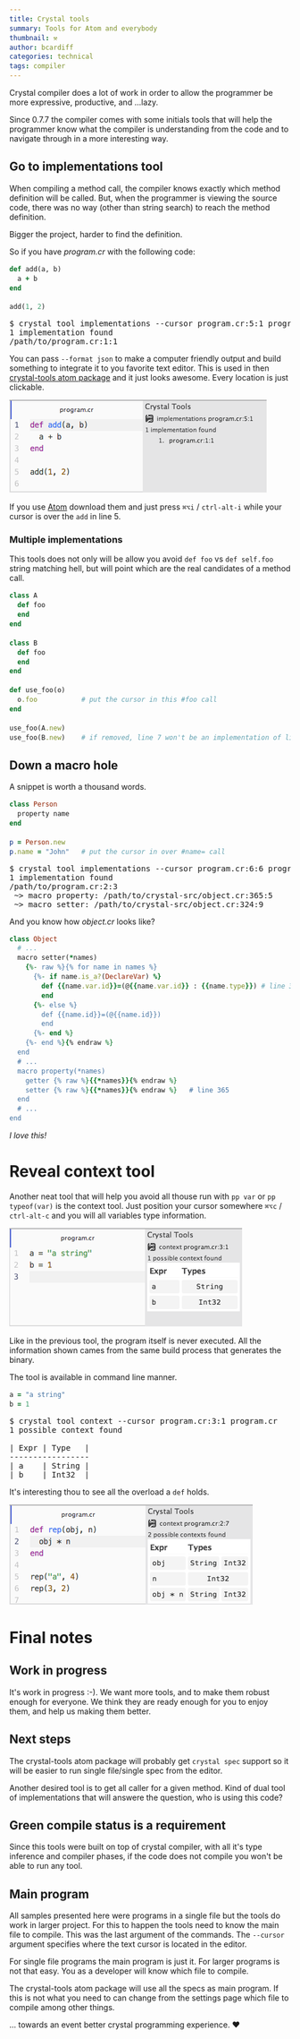 ```yaml
---
title: Crystal tools
summary: Tools for Atom and everybody
thumbnail: ⚒
author: bcardiff
categories: technical
tags: compiler
---
```


Crystal compiler does a lot of work in order to allow the programmer be more expressive, productive, and ...lazy.

Since 0.7.7 the compiler comes with some initials tools that will help the programmer know what the compiler is understanding from the code and to navigate through in a more interesting way.

## Go to implementations tool

When compiling a method call, the compiler knows exactly which method definition will be called. But, when the programmer is viewing the source code, there was no way (other than string search) to reach the method definition.

Bigger the project, harder to find the definition.

So if you have *program.cr* with the following code:

```ruby
def add(a, b)
  a + b
end

add(1, 2)
```

<pre class="code">
$ crystal tool implementations --cursor program.cr:5:1 program.cr
1 implementation found
/path/to/program.cr:1:1
</pre>

You can pass `--format json` to make a computer friendly output and build something to integrate it to you favorite text editor. This is used in then [crystal-tools atom package](https://atom.io/packages/crystal-tools) and it just looks awesome. Every location is just clickable.

<img src="/assets/tools/implementations.png" width="461" height="166" class="center"/>

If you use [Atom](https://atom.io) download them and just press `⌘⌥i` / `ctrl-alt-i` while your cursor is over the `add` in line 5.

### Multiple implementations

This tools does not only will be allow you avoid `def foo` vs `def self.foo` string matching hell, but will point which are the real candidates of a method call.

```ruby
class A
  def foo
  end
end

class B
  def foo
  end
end

def use_foo(o)
  o.foo           # put the cursor in this #foo call
end

use_foo(A.new)
use_foo(B.new)    # if removed, line 7 won't be an implementation of line 12
```


## Down a macro hole

A snippet is worth a thousand words.

```ruby
class Person
  property name
end

p = Person.new
p.name = "John"   # put the cursor in over #name= call
```

<pre class="code">
$ crystal tool implementations --cursor program.cr:6:6 program.cr
1 implementation found
/path/to/program.cr:2:3
 ~> macro property: /path/to/crystal-src/object.cr:365:5
 ~> macro setter: /path/to/crystal-src/object.cr:324:9
</pre>

And you know how *object.cr* looks like?

```ruby
class Object
  # ...
  macro setter(*names)
    {%- raw %}{% for name in names %}
      {%- if name.is_a?(DeclareVar) %}
        def {{name.var.id}}=(@{{name.var.id}} : {{name.type}}) # line 324
        end
      {%- else %}
        def {{name.id}}=(@{{name.id}})
        end
      {%- end %}
    {%- end %}{% endraw %}
  end
  # ...
  macro property(*names)
    getter {% raw %}{{*names}}{% endraw %}
    setter {% raw %}{{*names}}{% endraw %}   # line 365
  end
  # ...
end
```

*I love this!*

# Reveal context tool

Another neat tool that will help you avoid all thouse run with `pp var` or `pp typeof(var)` is the context tool. Just position your cursor somewhere `⌘⌥c` / `ctrl-alt-c` and you will all variables type information.

<img src="/assets/tools/context.png" width="417" height="176" class="center"/>

Like in the previous tool, the program itself is never executed. All the information shown cames from the same build process that generates the binary.

The tool is available in command line manner.

```ruby
a = "a string"
b = 1

```

<pre class="code">
$ crystal tool context --cursor program.cr:3:1 program.cr
1 possible context found

| Expr | Type   |
-----------------
| a    | String |
| b    | Int32  |
</pre>

It's interesting thou to see all the overload a `def` holds.

<img src="/assets/tools/context2.png" width="436" height="179" class="center"/>

# Final notes

## Work in progress

It's work in progress :-). We want more tools, and to make them robust enough for everyone. We think they are ready enough for you to enjoy them, and help us making them better.

## Next steps

The crystal-tools atom package will probably get `crystal spec` support so it will be easier to run single file/single spec from the editor.

Another desired tool is to get all caller for a given method. Kind of dual tool of implementations that will answere the question, who is using this code?

## Green compile status is a requirement

Since this tools were built on top of crystal compiler, with all it's type inference and compiler phases, if the code does not compile you won't be able to run any tool.

## Main program

All samples presented here were programs in a single file but the tools do work in larger project. For this to happen the tools need to know the main file to compile. This was the last argument of the commands. The `--cursor` argument specifies where the text cursor is located in the editor.

For single file programs the main program is just it. For larger programs is not that easy. You as a developer will know which file to compile.

The crystal-tools atom package will use all the specs as main program. If this is not what you need to can change from the settings page which file to compile among other things.

... towards an event better crystal programming experience. ❤

